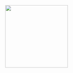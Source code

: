 <div style="display: flex; align-items: flex-start;">
  <img src="https://github-readme-stats.vercel.app/api/top-langs/?username=sokolovea&layout=compact&hide=JavaScript,Makefile,css,html,shell,cmake,jupyter%20notebook,qmake,Linker%20Script,dockerfile" style="height: 200px; pointer-events: none;">
</div>
